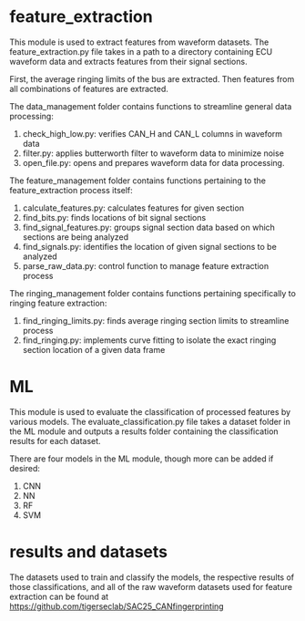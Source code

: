 # feature_extraction
This module is used to extract features from waveform datasets.
The feature_extraction.py file takes in a path to a directory containing ECU waveform data
and extracts features from their signal sections.

First, the average ringing limits of the bus are extracted. Then features from all combinations
of features are extracted.

The data_management folder contains functions to streamline general data processing:
1) check_high_low.py: verifies CAN_H and CAN_L columns in waveform data
2) filter.py: applies butterworth filter to waveform data to minimize noise
3) open_file.py: opens and prepares waveform data for data processing.

The feature_management folder contains functions pertaining to the feature_extraction process itself:
1) calculate_features.py: calculates features for given section
2) find_bits.py: finds locations of bit signal sections
3) find_signal_features.py: groups signal section data based on which sections are being analyzed
4) find_signals.py: identifies the location of given signal sections to be analyzed
5) parse_raw_data.py: control function to manage feature extraction process

The ringing_management folder contains functions pertaining specifically to ringing feature extraction:
1) find_ringing_limits.py: finds average ringing section limits to streamline process
2) find_ringing.py: implements curve fitting to isolate the exact ringing section location of a given data frame

# ML
This module is used to evaluate the classification of processed features by various models.
The evaluate_classification.py file takes a dataset folder in the ML module and outputs a results
folder containing the classification results for each dataset.

There are four models in the ML module, though more can be added if desired:
1) CNN
2) NN
3) RF
4) SVM

# results and datasets
The datasets used to train and classify the models, the respective results of those classifications, and
all of the raw waveform datasets used for feature extraction can be found at https://github.com/tigerseclab/SAC25_CANfingerprinting

